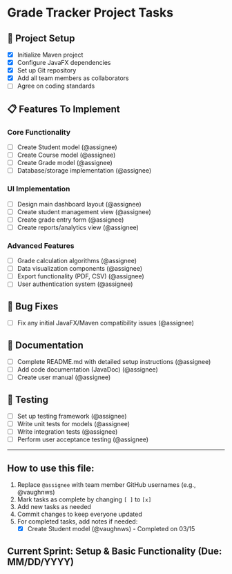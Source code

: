 # Grade Tracker Project Tasks

## 🚀 Project Setup

- [x] Initialize Maven project
- [x] Configure JavaFX dependencies
- [x] Set up Git repository
- [x] Add all team members as collaborators
- [ ] Agree on coding standards

## 📋 Features To Implement

### Core Functionality
- [ ] Create Student model (@assignee)
- [ ] Create Course model (@assignee)
- [ ] Create Grade model (@assignee)
- [ ] Database/storage implementation (@assignee)

### UI Implementation
- [ ] Design main dashboard layout (@assignee)
- [ ] Create student management view (@assignee)
- [ ] Create grade entry form (@assignee)
- [ ] Create reports/analytics view (@assignee)

### Advanced Features
- [ ] Grade calculation algorithms (@assignee)
- [ ] Data visualization components (@assignee)
- [ ] Export functionality (PDF, CSV) (@assignee)
- [ ] User authentication system (@assignee)

## 🐛 Bug Fixes
- [ ] Fix any initial JavaFX/Maven compatibility issues (@assignee)

## 📝 Documentation
- [ ] Complete README.md with detailed setup instructions (@assignee)
- [ ] Add code documentation (JavaDoc) (@assignee)
- [ ] Create user manual (@assignee)

## 🧪 Testing
- [ ] Set up testing framework (@assignee)
- [ ] Write unit tests for models (@assignee)
- [ ] Write integration tests (@assignee)
- [ ] Perform user acceptance testing (@assignee)

---

## How to use this file:

1. Replace `@assignee` with team member GitHub usernames (e.g., @vaughnws)
2. Mark tasks as complete by changing `[ ]` to `[x]`
3. Add new tasks as needed
4. Commit changes to keep everyone updated
5. For completed tasks, add notes if needed:
   - [x] Create Student model (@vaughnws) - Completed on 03/15

## Current Sprint: Setup & Basic Functionality (Due: MM/DD/YYYY)

